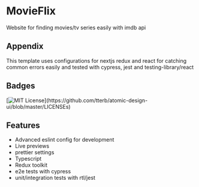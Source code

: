 # MovieFlix

Website for finding movies/tv series easily with imdb api

## Appendix

This template uses configurations for nextjs redux and react for catching common errors easily and tested with cypress, jest and testing-library/react

## Badges

[![MIT License](https://img.shields.io/apm/l/atomic-design-ui.svg?)](https://github.com/tterb/atomic-design-ui/blob/master/LICENSEs)

## Features

-   Advanced eslint config for development
-   Live previews
-   prettier settings
-   Typescript
-   Redux toolkit
-   e2e tests with cypress
-   unit/integration tests with rtl/jest
